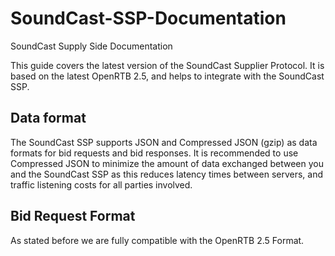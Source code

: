 # SoundCast-SSP-Documentation
SoundCast Supply Side Documentation

This guide covers the latest version of the SoundCast Supplier Protocol. It is based on the latest OpenRTB 2.5, and helps to integrate with the SoundCast SSP.

## Data format
The SoundCast SSP supports JSON and Compressed JSON (gzip) as data formats for bid requests and bid responses. It is recommended to use Compressed JSON to minimize the amount of data exchanged between you and the SoundCast SSP as this reduces latency times between servers, and traffic listening costs for all parties involved. 

## Bid Request Format
As stated before we are fully compatible with the OpenRTB 2.5 Format. 



